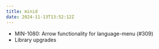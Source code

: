 ```yaml
---
title: minid
date: 2024-11-13T13:52:12Z
---
```

- MIN-1080: Arrow functionality for language-menu (#309)
- Library upgrades

